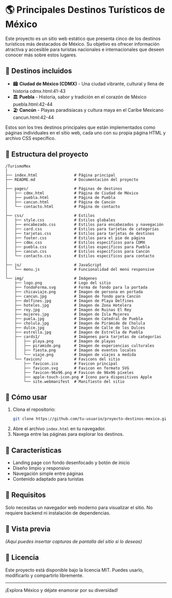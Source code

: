 # 🌎 Principales Destinos Turísticos de México

Este proyecto es un sitio web estático que presenta cinco de los destinos turísticos más destacados de México. Su objetivo es ofrecer información atractiva y accesible para turistas nacionales e internacionales que deseen conocer más sobre estos lugares.

## 🛫 Destinos incluidos

- 🏙️ **Ciudad de México (CDMX)** - Una ciudad vibrante, cultural y llena de historia cdmx.html:41-43
- 🏛️ **Puebla** - Historia, sabor y tradición en el corazón de México puebla.html:42-44
- 🏖️ **Cancún** - Playas paradisíacas y cultura maya en el Caribe Mexicano cancun.html:42-44

Estos son los tres destinos principales que están implementados como páginas individuales en el sitio web, cada uno con su propia página HTML y archivo CSS específico.

## 📂 Estructura del proyecto

```
/TurismoMex  
│  
├── index.html                # Página principal  
├── README.md                 # Documentación del proyecto  
│  
├── pages/                    # Páginas de destinos  
│   ├── cdmx.html             # Página de Ciudad de México  
│   ├── puebla.html           # Página de Puebla  
│   ├── cancun.html           # Página de Cancún  
│   └── contacto.html         # Página de contacto  
│  
├── css/                      # Estilos  
│   ├── style.css             # Estilos globales  
│   ├── encabezado.css        # Estilos para encabezados y navegación  
│   ├── card.css              # Estilos para tarjetas de categorías  
│   ├── tarjetas.css          # Estilos para tarjetas de destinos  
│   ├── footer.css            # Estilos para el pie de página  
│   ├── cdmx.css              # Estilos específicos para CDMX  
│   ├── puebla.css            # Estilos específicos para Puebla  
│   ├── cancun.css            # Estilos específicos para Cancún  
│   └── contacto.css          # Estilos específicos para contacto  
│  
├── js/                       # JavaScript  
│   └── menu.js               # Funcionalidad del menú responsive  
│  
└── img/                      # Imágenes  
    ├── logo.png              # Logo del sitio  
    ├── fondoForma.svg        # Forma de fondo para la portada  
    ├── chicaviaje.png        # Imagen de persona en portada  
    ├── cancun.jpg            # Imagen de fondo para Cancún  
    ├── delfines.jpg          # Imagen de Playa Delfines  
    ├── hoteles.jpg           # Imagen de Zona Hotelera  
    ├── rey.jpg               # Imagen de Ruinas El Rey  
    ├── mujeres.jpg           # Imagen de Isla Mujeres  
    ├── puela.jpg             # Imagen de Catedral de Puebla  
    ├── cholula.jpg           # Imagen de Pirámide de Cholula  
    ├── dulce.jpg             # Imagen de Calle de los Dulces  
    ├── estrella.jpg          # Imagen de Estrella de Puebla  
    ├── cards1/               # Imágenes para tarjetas de categorías  
    │   ├── playa.png         # Imagen de playas  
    │   ├── piramide.png      # Imagen de experiencias culturales  
    │   ├── fiesta.png        # Imagen de eventos locales  
    │   └── viaje.png         # Imagen de viajes a medida  
    └── favicon/              # Favicons del sitio  
        ├── favicon.ico       # Favicon principal  
        ├── favicon.svg       # Favicon en formato SVG  
        ├── favicon-96x96.png # Favicon de 96x96 píxeles  
        ├── apple-touch-icon.png # Icono para dispositivos Apple  
        └── site.webmanifest  # Manifiesto del sitio  
```

## 🚀 Cómo usar

1. Clona el repositorio:
   ```bash
   git clone https://github.com/tu-usuario/proyecto-destinos-mexico.git
   ```
2. Abre el archivo `index.html` en tu navegador.
3. Navega entre las páginas para explorar los destinos.

## 🎯 Características

- Landing page con fondo desenfocado y botón de inicio
- Diseño limpio y responsivo
- Navegación simple entre páginas
- Contenido adaptado para turistas

## 📌 Requisitos

Solo necesitas un navegador web moderno para visualizar el sitio. No requiere backend ni instalación de dependencias.

## 📸 Vista previa

*(Aquí puedes insertar capturas de pantalla del sitio si lo deseas)*

## 📝 Licencia

Este proyecto está disponible bajo la licencia MIT. Puedes usarlo, modificarlo y compartirlo libremente.

---

¡Explora México y déjate enamorar por su diversidad!
